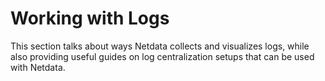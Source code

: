 # Working with Logs

This section talks about ways Netdata collects and visualizes logs, while also providing useful guides on log centralization setups that can be used with Netdata.
